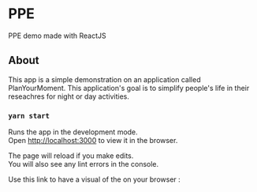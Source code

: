 # PPE
PPE demo made with ReactJS
## About
This app is a simple demonstration on an application called PlanYourMoment.
This application's goal is to simplify people's life in their reseachres for night or day activities. 

### `yarn start`

Runs the app in the development mode.\
Open [http://localhost:3000](http://localhost:3000) to view it in the browser.

The page will reload if you make edits.\
You will also see any lint errors in the console.

Use this link to have a visual of the on your browser : 

